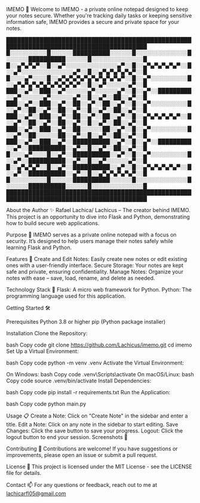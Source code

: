 IMEMO 📓
Welcome to IMEMO - a private online notepad designed to keep your notes secure. Whether you're tracking daily tasks or keeping sensitive information safe, IMEMO provides a secure and private space for your notes.

████████████████████████████████████████████████████████████████████████████████████████
█░░░░░░░░░░█░░░░░░██████████░░░░░░█░░░░░░░░░░░░░░█░░░░░░██████████░░░░░░█░░░░░░░░░░░░░░█
█░░▄▀▄▀▄▀░░█░░▄▀░░░░░░░░░░░░░░▄▀░░█░░▄▀▄▀▄▀▄▀▄▀░░█░░▄▀░░░░░░░░░░░░░░▄▀░░█░░▄▀▄▀▄▀▄▀▄▀░░█
█░░░░▄▀░░░░█░░▄▀▄▀▄▀▄▀▄▀▄▀▄▀▄▀▄▀░░█░░▄▀░░░░░░░░░░█░░▄▀▄▀▄▀▄▀▄▀▄▀▄▀▄▀▄▀░░█░░▄▀░░░░░░▄▀░░█
███░░▄▀░░███░░▄▀░░░░░░▄▀░░░░░░▄▀░░█░░▄▀░░█████████░░▄▀░░░░░░▄▀░░░░░░▄▀░░█░░▄▀░░██░░▄▀░░█
███░░▄▀░░███░░▄▀░░██░░▄▀░░██░░▄▀░░█░░▄▀░░░░░░░░░░█░░▄▀░░██░░▄▀░░██░░▄▀░░█░░▄▀░░██░░▄▀░░█
███░░▄▀░░███░░▄▀░░██░░▄▀░░██░░▄▀░░█░░▄▀▄▀▄▀▄▀▄▀░░█░░▄▀░░██░░▄▀░░██░░▄▀░░█░░▄▀░░██░░▄▀░░█
███░░▄▀░░███░░▄▀░░██░░░░░░██░░▄▀░░█░░▄▀░░░░░░░░░░█░░▄▀░░██░░░░░░██░░▄▀░░█░░▄▀░░██░░▄▀░░█
███░░▄▀░░███░░▄▀░░██████████░░▄▀░░█░░▄▀░░█████████░░▄▀░░██████████░░▄▀░░█░░▄▀░░██░░▄▀░░█
█░░░░▄▀░░░░█░░▄▀░░██████████░░▄▀░░█░░▄▀░░░░░░░░░░█░░▄▀░░██████████░░▄▀░░█░░▄▀░░░░░░▄▀░░█
█░░▄▀▄▀▄▀░░█░░▄▀░░██████████░░▄▀░░█░░▄▀▄▀▄▀▄▀▄▀░░█░░▄▀░░██████████░░▄▀░░█░░▄▀▄▀▄▀▄▀▄▀░░█
█░░░░░░░░░░█░░░░░░██████████░░░░░░█░░░░░░░░░░░░░░█░░░░░░██████████░░░░░░█░░░░░░░░░░░░░░█
████████████████████████████████████████████████████████████████████████████████████████

About the Author ✨
Rafael Lachica/ Lachicus – The creator behind IMEMO. This project is an opportunity to dive into Flask and Python, demonstrating how to build secure web applications.

Purpose 🎯
IMEMO serves as a private online notepad with a focus on security. It’s designed to help users manage their notes safely while learning Flask and Python.

Features 🚀
Create and Edit Notes: Easily create new notes or edit existing ones with a user-friendly interface.
Secure Storage: Your notes are kept safe and private, ensuring confidentiality.
Manage Notes: Organize your notes with ease – save, load, rename, and delete as needed.

Technology Stack 🔧
Flask: A micro web framework for Python.
Python: The programming language used for this application.


Getting Started 🛠️

Prerequisites
Python 3.8 or higher
pip (Python package installer)

Installation
Clone the Repository:

bash
Copy code
git clone https://github.com/Lachicus/imemo.git
cd imemo
Set Up a Virtual Environment:

bash
Copy code
python -m venv .venv
Activate the Virtual Environment:

On Windows:
bash
Copy code
.venv\Scripts\activate
On macOS/Linux:
bash
Copy code
source .venv/bin/activate
Install Dependencies:

bash
Copy code
pip install -r requirements.txt
Run the Application:

bash
Copy code
python main.py

Usage 📋
Create a Note: Click on "Create Note" in the sidebar and enter a title.
Edit a Note: Click on any note in the sidebar to start editing.
Save Changes: Click the save button to save your progress.
Logout: Click the logout button to end your session.
Screenshots 📸

Contributing 🤝
Contributions are welcome! If you have suggestions or improvements, please open an issue or submit a pull request.

License 📜
This project is licensed under the MIT License - see the LICENSE file for details.

Contact 📫
For any questions or feedback, reach out to me at lachicarfl05@gmail.com

